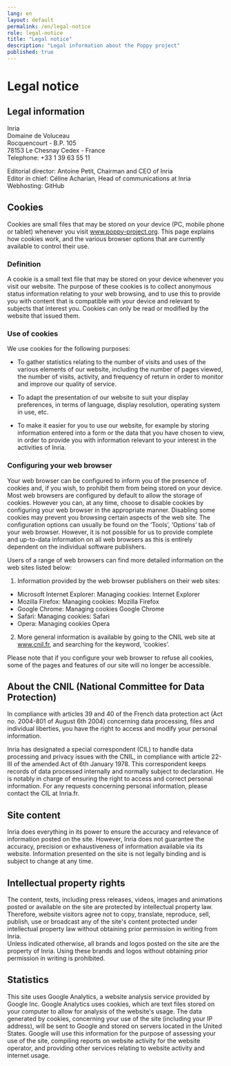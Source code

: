 ```yaml
---
lang: en
layout: default
permalink: /en/legal-notice
role: legal-notice
title: "Legal notice"
description: "Legal information about the Poppy project"
published: true
---
```


# Legal notice

## Legal information

Inria  
Domaine de Voluceau  
Rocquencourt - B.P. 105  
78153 Le Chesnay Cedex - France  
Telephone: +33 1 39 63 55 11

Editorial director: Antoine Petit, Chairman and CEO of Inria  
Editor in chief: Céline Acharian, Head of communications at Inria  
Webhosting: GitHub

## Cookies

Cookies are small files that may be stored on your device (PC, mobile phone or tablet) whenever you visit www.poppy-project.org. This page explains how cookies work, and the various browser options that are currently available to control their use.

### Definition

A cookie is a small text file that may be stored on your device whenever you visit our website. The purpose of these cookies is to collect anonymous status information relating to your web browsing, and to use this to provide you with content that is compatible with your device and relevant to subjects that interest you. Cookies can only be read or modified by the website that issued them.

### Use of cookies

We use cookies for the following purposes:

- To gather statistics relating to the number of visits and uses of the various elements of our website, including the number of pages viewed, the number of visits, activity, and frequency of return in order to monitor and improve our quality of service.

- To adapt the presentation of our website to suit your display preferences, in terms of language, display resolution, operating system in use, etc.

- To make it easier for you to use our website, for example by storing information entered into a form or the data that you have chosen to view, in order to provide you with information relevant to your interest in the activities of Inria.

### Configuring your web browser

Your web browser can be configured to inform you of the presence of cookies and, if you wish, to prohibit them from being stored on your device. Most web browsers are configured by default to allow the storage of cookies. However you can, at any time, choose to disable cookies by configuring your web browser in the appropriate manner. Disabling some cookies may prevent you browsing certain aspects of the web site. The configuration options can usually be found on the ‘Tools’, ‘Options’ tab of your web browser. However, it is not possible for us to provide complete and up-to-data information on all web browsers as this is entirely dependent on the individual software publishers.

Users of a range of web browsers can find more detailed information on the web sites listed below:

1. Information provided by the web browser publishers on their web sites:

  - Microsoft Internet Explorer: Managing cookies: Internet Explorer
  - Mozilla Firefox: Managing cookies: Mozilla Firefox
  - Google Chrome: Managing cookies Google Chrome
  - Safari: Managing cookies: Safari
  - Opera: Managing cookies Opera

2. More general information is available by going to the CNIL web site at www.cnil.fr, and searching for the keyword, ‘cookies’.

Please note that if you configure your web browser to refuse all cookies, some of the pages and features of our site will no longer be accessible.

## About the CNIL (National Committee for Data Protection)

In compliance with articles 39 and 40 of the French data protection act (Act no. 2004-801 of August 6th 2004) concerning data processing, files and individual liberties, you have the right to access and modify your personal information.

Inria has designated a special correspondent (CIL) to handle data processing and privacy issues with the CNIL, in compliance with article 22-III of the amended Act of 6th January 1978. This correspondent keeps records of data processed internally and normally subject to declaration. He is notably in charge of ensuring the right to access and correct personal information.
For any requests concerning personal information, please contact the CIL at Inria.fr.

## Site content

Inria does everything in its power to ensure the accuracy and relevance of information posted on the site. However, Inria does not guarantee the accuracy, precision or exhaustiveness of information available via its website. Information presented on the site is not legally binding and is subject to change at any time.

## Intellectual property rights

The content, texts, including press releases, videos, images and animations posted or available on the site are protected by intellectual property law. Therefore, website visitors agree not to copy, translate, reproduce, sell, publish, use or broadcast any of the site's content protected under intellectual property law without obtaining prior permission in writing from Inria.  
Unless indicated otherwise, all brands and logos posted on the site are the property of Inria. Using these brands and logos without obtaining prior permission in writing is prohibited.

## Statistics

This site uses Google Analytics, a website analysis service provided by Google Inc. Google Analytics uses cookies, which are text files stored on your computer to allow for analysis of the website's usage. The data generated by cookies, concerning your use of the site (including your IP address), will be sent to Google and stored on servers located in the United States. Google will use this information for the purpose of assessing your use of the site, compiling reports on website activity for the website operator, and providing other services relating to website activity and internet usage.
